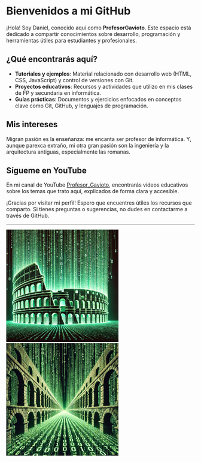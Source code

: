 # Bienvenidos a mi GitHub

¡Hola! Soy Daniel, conocido aquí como **ProfesorGavioto**. Este espacio está dedicado a compartir conocimientos sobre desarrollo, programación y herramientas útiles para estudiantes y profesionales.

## ¿Qué encontrarás aquí?

- **Tutoriales y ejemplos**: Material relacionado con desarrollo web (HTML, CSS, JavaScript) y control de versiones con Git.
- **Proyectos educativos**: Recursos y actividades que utilizo en mis clases de FP y secundaria en informática.
- **Guías prácticas**: Documentos y ejercicios enfocados en conceptos clave como Git, GitHub, y lenguajes de programación.

## Mis intereses

Migran pasión es la enseñanza: me encanta ser profesor de informática. Y, aunque parexca extraño, mi otra gran pasión son la ingeniería y la arquitectura antiguas, especialmente las romanas. 

## Sígueme en YouTube

En mi canal de YouTube [Profesor_Gavioto](https://www.youtube.com/@Profesor_Gavioto), encontrarás vídeos educativos sobre los temas que trato aquí, explicados de forma clara y accesible.

¡Gracias por visitar mi perfil! Espero que encuentres útiles los recursos que comparto. Si tienes preguntas o sugerencias, no dudes en contactarme a través de GitHub.

---

<img src="Coliseo01.webp" alt="Coliseo estilo Matrix 1" width="300"/> <img src="Coliseo02.webp" alt="Coliseo estilo Matrix 2" width="300"/>

